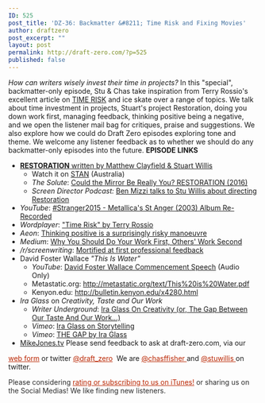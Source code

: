 ```yaml
---
ID: 525
post_title: 'DZ-36: Backmatter &#8211; Time Risk and Fixing Movies'
author: draftzero
post_excerpt: ""
layout: post
permalink: http://draft-zero.com/?p=525
published: false
---
```

*How can writers wisely invest their time in projects?* In this "special", backmatter-only episode, Stu & Chas take inspiration from Terry Rossio's excellent article on [TIME RISK][1] and ice skate over a range of topics. We talk about time investment in projects, Stuart's project Restoration, doing you down work first, managing feedback, thinking positive being a negative, and we open the listener mail bag for critiques, praise and suggestions. We also explore how we could do Draft Zero episodes exploring tone and theme. We welcome any listener feedback as to whether we should do any backmatter-only episodes into the future. **EPISODE LINKS** 
*   <a href="http://www.imdb.com/title/tt3842962/?ref_=nm_flmg_dr_1" target="_blank"><strong>RESTORATION</strong> written by Matthew Clayfield & Stuart Willis</a> 
    *   Watch it on <a href="http://stan.com.au/watch/restoration-2016" target="_blank">STAN</a> (Australia)
    *   *The Solute*: <a href="http://www.the-solute.com/could-the-mirror-be-really-you-restoration-2016/" target="_blank">Could the Mirror Be Really You? RESTORATION (2016)</a>
    *   *Screen Director Podcast:* <a href="http://www.screendirector.org/post/2016/stu-willis-restoration" target="_blank">Ben Mizzi talks to Stu Willis about directing Restoration</a>
*   *YouTube*: <a href="https://www.youtube.com/watch?v=lU-UI3_6HcM" target="_blank">#Stranger2015 - Metallica's St Anger (2003) Album Re-Recorded</a>
*   *Wordplayer*: <a href="http://www.wordplayer.com/columns/wp55.Time.Risk.html" target="_blank">"Time Risk" by Terry Rossio</a>
*   *Aeon*: <a href="https://aeon.co/essays/thinking-positive-is-a-surprisingly-risky-manoeuvre" target="_blank">Thinking positive is a surprisingly risky manoeuvre</a>
*   *Medium*: <a href="https://medium.com/tell-me-your-story-and-experience/why-you-should-do-your-work-first-others-work-second-9a3e36df93f3#.bn1mb9b01" target="_blank">Why You Should Do Your Work First, Others' Work Second</a>
*   */r/screenwriting*: <a href="https://www.reddit.com/r/Screenwriting/comments/4xlnje/discussion_mortified_at_first_professional/d6hdla9" target="_blank">Mortified at first professional feedback</a>
*   David Foster Wallace *"This Is Water"* 
    *   *YouTube*: <a href="https://www.youtube.com/watch?v=8CrOL-ydFMI" target="_blank">David Foster Wallace Commencement Speech</a> (Audio Only)
    *   Metastatic.org: <a href="http://metastatic.org/text/This%20is%20Water.pdf" target="_blank">http://metastatic.org/text/This%20is%20Water.pdf</a>
    *   Kenyon.edu: <a href="http://bulletin.kenyon.edu/x4280.html" target="_blank">http://bulletin.kenyon.edu/x4280.html</a>
*   *Ira Glass* on *Creativity, Taste and Our Work* 
    *   *Writer Underground*: <a href="http://writerunderground.com/2011/04/28/ira-glass-on-creativity-or-the-gap-between-our-taste-and-our-work/" target="_blank">Ira Glass On Creativity (or, The Gap Between Our Taste And Our Work…)</a>
    *   *Vimeo*: <a href="https://vimeo.com/24715531" target="_blank">Ira Glass on Storytelling</a>
    *   *Vimeo*: <a href="https://vimeo.com/85040589" target="_blank">THE GAP by Ira Glass</a>
*   [MikeJones.tv][2] Please send feedback to ask at draft-zero.com, via our 

<a style="font-weight: inherit; font-style: inherit; color: #ba2500;" href="http://draft-zero.com/feedback/" target="_blank">web form</a> or twitter <a style="font-weight: inherit; font-style: inherit; color: #ba2500;" href="https://twitter.com/draft_zero" target="_blank">@draft_zero</a>  We are <a style="font-weight: inherit; font-style: inherit; color: #ba2500;" href="http://www.twitter.com/chasffisher" target="_blank">@chasffisher </a>and <a style="font-weight: inherit; font-style: inherit; color: #ba2500;" href="http://www.twitter.com/stuwillis" target="_blank">@stuwillis </a>on twitter. <p style="color: #2d2d2d;">
  Please considering <a style="font-weight: inherit; font-style: inherit; color: #ba2500;" href="https://itunes.apple.com/au/podcast/draft-zero-screenwriting-podcast/id847126598?mt=2&ls=1">rating or subscribing to us on iTunes!</a> or sharing us on the Social Medias! We like finding new listeners.
</p>

 [1]: http://www.wordplayer.com/columns/wp55.Time.Risk.html
 [2]: http://www.mikejones.tv